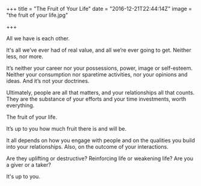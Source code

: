 +++
title = "The Fruit of Your Life"
date = "2016-12-21T22:44:14Z"
image = "the fruit of your life.jpg"

+++

All we have is each other.

It's all we’ve ever had of real value, and all we’re ever going to get. Neither less, nor more.

It’s neither your career nor your possessions, power, image or self-esteem. Neither your consumption nor 
sparetime activities, nor your opinions and ideas. And it’s not your doctrines.

Ultimately, people are all that matters, and your relationships all that counts. They are the substance of your 
efforts and your time investments, worth everything.

The fruit of your life.

It’s up to you how much fruit there is and will be. 

It all depends on how you engage with people and on the qualities you build into your relationships. 
Also, on the outcome of your interactions. 

Are they uplifting or destructive? Reinforcing life or weakening life? Are you a giver or a taker?

It's up to you.
